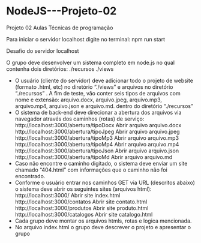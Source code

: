 # NodeJS---Projeto-02
Projeto 02 Aulas Técnicas de programação 

Para iniciar o servidor localhost digite no terminal:
  npm run start

Desafio do servidor localhost

O grupo deve desenvolver um sistema completo em node.js no qual contenha dois diretórios:
./recursos
./views
- O usuário (cliente do servidor) deve adicionar todo o projeto de website (formato .html, etc) no diretório
“./views” e arquivos no diretório “./recursos” . A fim de teste, vão conter seis tipos de arquivos com nome e
extensão: arquivo.docx, arquivo.jpeg, arquivo.mp3, arquivo.mp4, arquivo.json e arquivo.md. dentro do
diretório “./recursos”
- O sistema de back-end deve direcionar a abertura dos arquivos via navegador através dos caminhos (rotas)
de serviço:
http://localhost:3000/abertura/tipoDocx Abrir arquivo arquivo.docx
http://localhost:3000/abertura/tipoJpeg Abrir arquivo arquivo.jpeg
http://localhost:3000/abertura/tipoMp3 Abrir arquivo arquivo.mp3
http://localhost:3000/abertura/tipoMp4 Abrir arquivo arquivo.mp4
http://localhost:3000/abertura/tipoJson Abrir arquivo arquivo.json
http://localhost:3000/abertura/tipoMd Abrir arquivo arquivo.md
- Caso não encontre o caminho digitado, o sistema deve enviar um site chamado “404.html” com informações
que o caminho não foi encontrado.
- Conforme o usuário entrar nos caminhos GET via URL (descritos abaixo) o sistema deve abrir os seguintes
sites (arquivos html):
http://localhost:3000/ Abrir site index.html
http://localhost:3000/contatos Abrir site contato.html
http://localhost:3000/produtos Abrir site produto.html
http://localhost:3000/catalogos Abrir site catalogo.html
- Cada grupo deve montar os arquivos htmls, rotas e logica mencionada.
- No arquivo index.html o grupo deve descrever o projeto e apresentar o grupo
